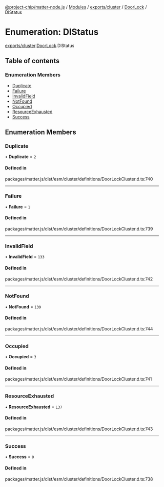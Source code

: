 [@project-chip/matter-node.js](../README.md) / [Modules](../modules.md) / [exports/cluster](../modules/exports_cluster.md) / [DoorLock](../modules/exports_cluster.DoorLock.md) / DlStatus

# Enumeration: DlStatus

[exports/cluster](../modules/exports_cluster.md).[DoorLock](../modules/exports_cluster.DoorLock.md).DlStatus

## Table of contents

### Enumeration Members

- [Duplicate](exports_cluster.DoorLock.DlStatus.md#duplicate)
- [Failure](exports_cluster.DoorLock.DlStatus.md#failure)
- [InvalidField](exports_cluster.DoorLock.DlStatus.md#invalidfield)
- [NotFound](exports_cluster.DoorLock.DlStatus.md#notfound)
- [Occupied](exports_cluster.DoorLock.DlStatus.md#occupied)
- [ResourceExhausted](exports_cluster.DoorLock.DlStatus.md#resourceexhausted)
- [Success](exports_cluster.DoorLock.DlStatus.md#success)

## Enumeration Members

### Duplicate

• **Duplicate** = ``2``

#### Defined in

packages/matter.js/dist/esm/cluster/definitions/DoorLockCluster.d.ts:740

___

### Failure

• **Failure** = ``1``

#### Defined in

packages/matter.js/dist/esm/cluster/definitions/DoorLockCluster.d.ts:739

___

### InvalidField

• **InvalidField** = ``133``

#### Defined in

packages/matter.js/dist/esm/cluster/definitions/DoorLockCluster.d.ts:742

___

### NotFound

• **NotFound** = ``139``

#### Defined in

packages/matter.js/dist/esm/cluster/definitions/DoorLockCluster.d.ts:744

___

### Occupied

• **Occupied** = ``3``

#### Defined in

packages/matter.js/dist/esm/cluster/definitions/DoorLockCluster.d.ts:741

___

### ResourceExhausted

• **ResourceExhausted** = ``137``

#### Defined in

packages/matter.js/dist/esm/cluster/definitions/DoorLockCluster.d.ts:743

___

### Success

• **Success** = ``0``

#### Defined in

packages/matter.js/dist/esm/cluster/definitions/DoorLockCluster.d.ts:738
